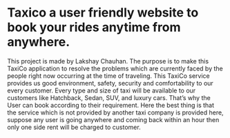 # Taxico a user friendly website to book your rides anytime from anywhere.
This project is made by Lakshay Chauhan.
The purpose is to make this TaxiCo application to resolve the problems which are currently faced by the people right now occurring at the time of traveling. This TaxiCo service provides us good environment, safety, security and comfortability to our every customer. Every type and size of taxi will be available to our customers like Hatchback, Sedan, SUV, and luxury cars. That’s why the User can book according to their requirement. Here the best thing is that the service which is not provided by another taxi company is provided here, suppose any user is going anywhere and coming back within an hour then only one side rent will be charged to customer.
